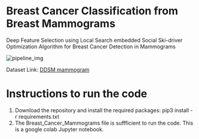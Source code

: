 # Breast Cancer Classification from Breast Mammograms
Deep Feature Selection using Local Search embedded Social Ski-driver Optimization Algorithm for Breast Cancer Detection in Mammograms

![pipeline_img](https://user-images.githubusercontent.com/105972823/172033551-0df836f6-2f85-46dc-a3e4-c5fd6ed01a3e.png)



Dataset Link: [DDSM mammogram](https://www.kaggle.com/skooch/ddsm-mammography)



# Instructions to run the code

1. Download the repository and install the required packages:
    pip3 install -r requirements.txt
2. The Breast_Cancer_Mammograms file is suffficient to run the code. This is a google colab Jupyter notebook.
